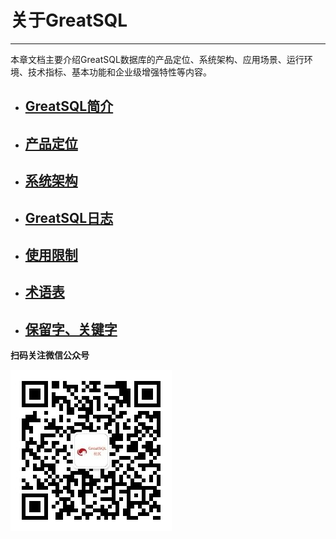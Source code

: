 # 关于GreatSQL
---

本章文档主要介绍GreatSQL数据库的产品定位、系统架构、应用场景、运行环境、技术指标、基本功能和企业级增强特性等内容。

 - ## [GreatSQL简介](./1-greatsql-brief-intro.md)
 - ## [产品定位](./2-greatsql-product-positioning.md)
 - ## [系统架构](./3-greatsql-arch.md)
 - ## [GreatSQL日志](./4-greatsql-log.md)
 - ## [使用限制](./5-greatsql-limitations.md)
 - ## [术语表](./6-greatsql-glossary.md)
 - ## [保留字、关键字](./7-greatsql-keywords.md)



**扫码关注微信公众号**

![greatsql-wx](../greatsql-wx.jpg)
